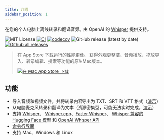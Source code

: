 ```yaml
---
title: 介绍
sidebar_position: 1
---
```


在您的个人电脑上离线转录和翻译音频。由 OpenAI 的 [Whisper](https://github.com/openai/whisper) 提供支持。

![MIT License](https://img.shields.io/badge/license-MIT-green)
[![CI](https://github.com/chidiwilliams/buzz/actions/workflows/ci.yml/badge.svg)](https://github.com/chidiwilliams/buzz/actions/workflows/ci.yml)
[![codecov](https://codecov.io/github/chidiwilliams/buzz/branch/main/graph/badge.svg?token=YJSB8S2VEP)](https://codecov.io/github/chidiwilliams/buzz)
![GitHub release (latest by date)](https://img.shields.io/github/v/release/chidiwilliams/buzz)
[![Github all releases](https://img.shields.io/github/downloads/chidiwilliams/buzz/total.svg)](https://GitHub.com/chidiwilliams/buzz/releases/)

<blockquote>
<p>在 App Store 下载运行的性能更佳。 获得外观更整洁、音频播放、拖放导入、转录编辑、搜索等功能的原生Mac版本。</p>
<a href="https://apps.apple.com/cn/app/buzz-captions/id6446018936?mt=12&amp;itsct=apps_box_badge&amp;itscg=30200"><img src="https://toolbox.marketingtools.apple.com/api/badges/download-on-the-mac-app-store/black/zh-cn?size=250x83" alt="在 Mac App Store 下载" /></a>
</blockquote>

## 功能

- 导入音频和视频文件，并将转录内容导出为 TXT、SRT 和 VTT 格式（[演示](https://www.loom.com/share/cf263b099ac3481082bb56d19b7c87fe)）
- 从电脑麦克风转录和翻译为文本（资源密集型，可能无法实时完成，[演示](https://www.loom.com/share/564b753eb4d44b55b985b8abd26b55f7)）
- 支持 [Whisper](https://github.com/openai/whisper#available-models-and-languages)、
  [Whisper.cpp](https://github.com/ggerganov/whisper.cpp)、[Faster Whisper](https://github.com/guillaumekln/faster-whisper)、
  [Whisper 兼容的 Hugging Face 模型](https://huggingface.co/models?other=whisper) 和
  [OpenAI Whisper API](https://platform.openai.com/docs/api-reference/introduction)
- [命令行界面](#命令行界面)
- 支持 Mac、Windows 和 Linux
